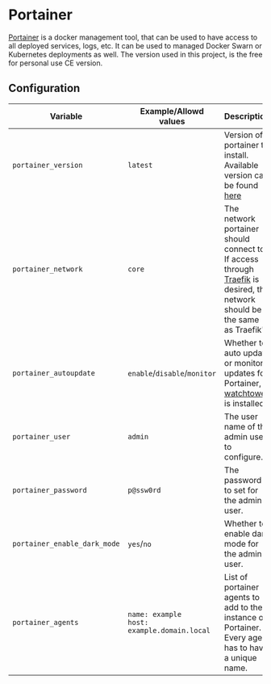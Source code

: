 # Portainer

[Portainer](https://www.portainer.io/?hsLang=en) is a docker management tool, that can be used to have access to all deployed services, logs, etc. It can be used to managed Docker Swarn or Kubernetes deployments as well. The version used in this project, is the free for personal use CE version.

## Configuration

| Variable | Example/Allowd values | Description |
|----------|-----------------------|-------------|
| `portainer_version` | `latest` | Version of portainer to install. Available version can be found [here](https://hub.docker.com/r/portainer/portainer-ce/tags)
| `portainer_network` | `core` | The network portainer should connect to. If access through [Traefik](traefik.md) is desired, the network should be the same as Traefik's |
| `portainer_autoupdate` | `enable`/`disable`/`monitor` | Whether to auto update or monitor updates for Portainer, if [watchtower](watchtower.md) is installed |
| `portainer_user` | `admin` | The user name of the admin user to configure. |
| `portainer_password` | `p@ssw0rd` | The password to set for the admin user. |
| `portainer_enable_dark_mode` | `yes`/`no` | Whether to enable dark mode for the admin user. |
| `portainer_agents` | `name: example`<br>`host: example.domain.local` | List of portainer agents to add to the instance of Portainer. Every agent has to have a unique name. |
